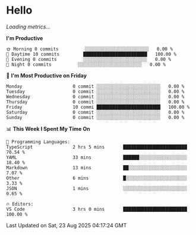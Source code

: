 # Hello

<!-- METRICS:START -->
<p><em>Loading metrics…</em></p>
<!-- METRICS:END -->

<!--START_SECTION:waka-->
**I'm Productive**

```text
🌞 Morning 0 commits          ░░░░░░░░░░░░░░░░░░░░░░░░   0.00 % 
🌆 Daytime 10 commits         ████████████████████████   100.00 % 
🌃 Evening 0 commits          ░░░░░░░░░░░░░░░░░░░░░░░░   0.00 % 
🌙 Night 0 commits          ░░░░░░░░░░░░░░░░░░░░░░░░   0.00 % 
```
📅 **I'm Most Productive on Friday**

```text
Monday                   0 commit ░░░░░░░░░░░░░░░░░░░░░░░░   0.00 % 
Tuesday                  0 commit ░░░░░░░░░░░░░░░░░░░░░░░░   0.00 % 
Wednesday                0 commit ░░░░░░░░░░░░░░░░░░░░░░░░   0.00 % 
Thursday                 0 commit ░░░░░░░░░░░░░░░░░░░░░░░░   0.00 % 
Friday                   10 commi ████████████████████████   100.00 % 
Saturday                 0 commit ░░░░░░░░░░░░░░░░░░░░░░░░   0.00 % 
Sunday                   0 commit ░░░░░░░░░░░░░░░░░░░░░░░░   0.00 % 
```

📊 **This Week I Spent My Time On**

```text
💬 Programming Languages: 
TypeScript               2 hrs 5 mins       ████████████████████████   70.54 % 
YAML                     33 mins            ██████░░░░░░░░░░░░░░░░░░   18.40 % 
Markdown                 13 mins            ██░░░░░░░░░░░░░░░░░░░░░░   7.07 % 
Other                    6 mins             █░░░░░░░░░░░░░░░░░░░░░░░   3.33 % 
JSON                     1 mins             ░░░░░░░░░░░░░░░░░░░░░░░░   0.65 % 

🔥 Editors: 
VS Code                  3 hrs 0 mins       ████████████████████████   100.00 % 
```

 Last Updated on Sat, 23 Aug 2025 04:17:24 GMT
<!--END_SECTION:waka-->
